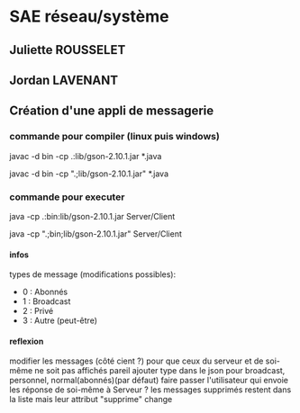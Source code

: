 # SAE réseau/système

## Juliette ROUSSELET

## Jordan LAVENANT

## Création d'une appli de messagerie

### commande pour compiler (linux puis windows)

javac -d bin -cp .:lib/gson-2.10.1.jar *.java

javac -d bin -cp ".;lib/gson-2.10.1.jar" *.java

### commande pour executer

java -cp .:bin:lib/gson-2.10.1.jar Server/Client

java -cp ".;bin;lib/gson-2.10.1.jar" Server/Client

#### infos

types de message (modifications possibles):

- 0 : Abonnés
- 1 : Broadcast
- 2 : Privé
- 3 : Autre (peut-être)

#### reflexion

modifier les messages (côté cient ?) pour que ceux du serveur et de soi-même ne soit pas affichés pareil
ajouter type dans le json pour broadcast, personnel, normal(abonnés)(par défaut)
faire passer l'utilisateur qui envoie les réponse de soi-même à Serveur ?
les messages supprimés restent dans la liste mais leur attribut "supprime" change
